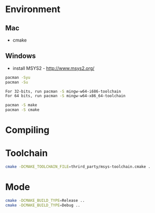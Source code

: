 # Environment

## Mac

* cmake


## Windows

* install MSYS2 - http://www.msys2.org/

```bash
pacman -Syu
pacman -Su

For 32-bits, run pacman -S mingw-w64-i686-toolchain
For 64 bits, run pacman -S mingw-w64-x86_64-toolchain

pacman -S make
pacman -S cmake
```




# Compiling

# Toolchain

```bash
cmake -DCMAKE_TOOLCHAIN_FILE=thrird_party/msys-toolchain.cmake .

```

# Mode

```bash
cmake -DCMAKE_BUILD_TYPE=Release ..
cmake -DCMAKE_BUILD_TYPE=Debug ..

```

